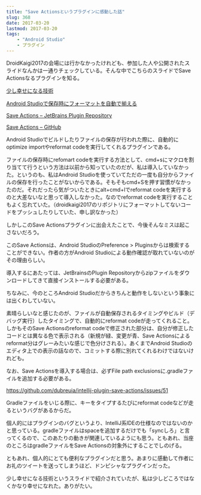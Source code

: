 ```yaml
---
title: "Save Actionsというプラグインに感動した話"
slug: 368
date: 2017-03-20
lastmod: 2017-03-20
tags:
    - "Android Studio"
    - プラグイン
---
```


DroidKaigi2017の会場には行かなかったけれども、参加した人や公開されたスライドなんかは一通りチェックしている。そんな中でこちらのスライドでSave Actionsなるプラグインを知る。

<a href="https://speakerdeck.com/kamedon/shao-sixing-senisuruji-shu">少し幸せになる技術</a>

<a href="http://dev.classmethod.jp/smartphone/android/android-studio-save-action/">Android Studioで保存時にフォーマットを自動で揃える</a>

<a href="https://plugins.jetbrains.com/plugin/7642-save-actions">Save Actions &#8211; JetBrains Plugin Repository </a>

<a href="https://github.com/dubreuia/intellij-plugin-save-actions">Save Actions &#8211; GitHub</a>

Android Studioでビルドしたりファイルの保存が行われた際に、自動的にoptimize importやreformat codeを実行してくれるプラグインである。

ファイルの保存時にrefomart codeを実行する方法として、cmd+sにマクロを割り当てて行うという方法は以前から知っていたのだが、私は導入していなかった。というのも、私はAndroid Studioを使っていてただの一度も自分からファイルの保存を行ったことがないからである。そもそもcmd+Sを押す習慣がなかったのだ。それだったら気がついたときにalt+cmd+lでreformat codeを実行するのと大差ないなと思って導入しなかった。なのでreformat codeを実行することもよく忘れていた。（droidkaigi2017のリポジトリにフォーマットしてないコードをプッシュしたりしていた、申し訳なかった）

しかしこのSave Actionsプラグインに出会えたことで、今後そんなミスは起こさないだろう。

このSave Actionsは、Android StudioのPreference > Pluginsからは検索することができない。作者の方がAndroid Studioによる動作確認が取れていないのがその理由らしい。

導入するにあたっては、JetBrainsのPlugin Repositoryからzipファイルをダウンロードしてきて直接インストールする必要がある。

ちなみに、今のところAndroid Studioだからきちんと動作をしないという事象には出くわしていない。

素晴らしいなと感じたのが、ファイルが自動保存されるタイミングやビルド（デバッグ実行）したタイミングで、自動的にreformat codeが走ってくれること。しかもそのSave Actionsのreformat codeで修正された部分は、自分が修正したコードとは異なる色で表示される（新規が緑、変更が青、Save Actionsによるreformat分はグレーみたいな感じで色分けされる）。あくまでAndroid Studioのエディタ上での表示の話なので、コミットする際に別れてくれるわけではないけれども。

なお、Save Actionsを導入する場合は、必ずFile path exclusionsに.gradleファイルを追加する必要がある。

<a href="https://github.com/dubreuia/intellij-plugin-save-actions/issues/51">https://github.com/dubreuia/intellij-plugin-save-actions/issues/51</a>

Gradleファイルをいじる際に、キーをタイプするたびにreformat codeなどが走るというバグがあるからだ。

個人的にはプラグインのバグというより、IntelliJ系IDEの仕様なのではないのかと思っている。gradleファイルはspaceを追加するだけでも「syncしろ」と言ってくるので、このあたりの動きが関連しているようにも思う。ともあれ、当座のところはgradleファイルをSave Actionsの対象外にすることでしのげる。

ともあれ、個人的にとても便利なプラグインだと思う。あまりに感動して作者にお礼のツイートを送ってしまうほど、ドンピシャなプラグインだった。

少し幸せになる技術というスライドで紹介されていたが、私は少しどころではなくかなり幸せになれた。ありがたい。


  